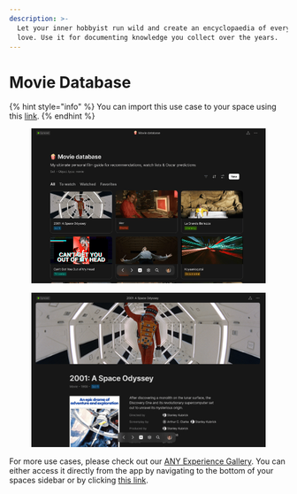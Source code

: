 ```yaml
---
description: >-
  Let your inner hobbyist run wild and create an encyclopaedia of everything you
  love. Use it for documenting knowledge you collect over the years.
---
```


# Movie Database

{% hint style="info" %}
You can import this use case to your space using this [link](https://gallery.any.coop/?experience=movie_database).
{% endhint %}

<div><figure><img src="../.gitbook/assets/screenshot-1 (3).png" alt=""><figcaption></figcaption></figure> <figure><img src="../.gitbook/assets/screenshot-2 (2).png" alt=""><figcaption></figcaption></figure></div>

For more use cases, please check out our [ANY Experience Gallery](../advanced/community/any-experience-gallery.md). You can either access it directly from the app by navigating to the bottom of your spaces sidebar or by clicking [this link](https://gallery.any.coop/).
